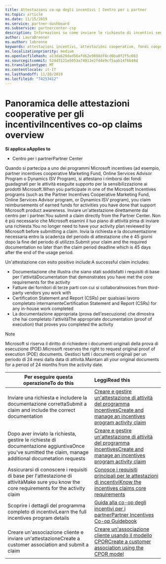 ```yaml
---
title: Attestazioni co-op degli incentivi | Centro per i partner
ms.topic: article
ms.date: 11/15/2019
ms.service: partner-dashboard
ms.subservice: partnercenter-csp
description: Informazioni su come inviare le richieste di incentivi senza il prerequisito per la revisione del piano di attività.
author: LauraBrenner
ms.author: labrenne
keywords: attestazioni incentivi, attestazioni cooperative, fondi cooperativi
ms.localizationpriority: medium
ms.openlocfilehash: a13da629dad56afd62e9898df8cd6ba8f2f5c603
ms.sourcegitcommit: 524d3121e5053a74911e2fd4e9cf5aab14f6b48d
ms.translationtype: MT
ms.contentlocale: it-IT
ms.lasthandoff: 11/20/2019
ms.locfileid: "74253412"
---
```

# <a name="incentives-co-op-claims-overview"></a><span data-ttu-id="c905b-104">Panoramica delle attestazioni cooperative per gli incentivi</span><span class="sxs-lookup"><span data-stu-id="c905b-104">Incentives co-op claims overview</span></span>

<span data-ttu-id="c905b-105">**Si applica a**</span><span class="sxs-lookup"><span data-stu-id="c905b-105">**Applies to**</span></span>

- <span data-ttu-id="c905b-106">Centro per i partner</span><span class="sxs-lookup"><span data-stu-id="c905b-106">Partner Center</span></span>

<span data-ttu-id="c905b-107">Quando si partecipa a uno dei programmi Microsoft incentives (ad esempio, partner incentives cooperative Marketing Fund, Online Services Advisor Program o Dynamics ISV Program), si attestano i rimborsi dei fondi guadagnati per le attività eseguite supporto per la sensibilizzazione ai prodotti Microsoft.</span><span class="sxs-lookup"><span data-stu-id="c905b-107">When you participate in one of the Microsoft Incentives programs (such as the Partner Incentives Cooperative Marketing Fund, Online Services Advisor program, or Dynamics ISV program), you claim reimbursements of earned funds for activities you have done that support Microsoft product awareness.</span></span> <span data-ttu-id="c905b-108">Inviare un'attestazione direttamente dal centro per i partner.</span><span class="sxs-lookup"><span data-stu-id="c905b-108">You submit a claim directly from the Partner Center.</span></span> <span data-ttu-id="c905b-109">Non è più necessario che Microsoft esamini il tuo piano di attività pima di inviare una richiesta.</span><span class="sxs-lookup"><span data-stu-id="c905b-109">You no longer need to have your activity plan reviewed by Microsoft before submitting a claim.</span></span> <span data-ttu-id="c905b-110">Invia la richiesta e la documentazione necessaria entro la scadenza del periodo di attestazione che è 45 giorni dopo la fine del periodo di utilizzo.</span><span class="sxs-lookup"><span data-stu-id="c905b-110">Submit your claim and the required documentation no later than the claim period deadline which is 45 days after the end of the usage period.</span></span> 

<span data-ttu-id="c905b-111">Un'attestazione con esito positivo include:</span><span class="sxs-lookup"><span data-stu-id="c905b-111">A successful claim includes:</span></span>

- <span data-ttu-id="c905b-112">Documentazione che illustra che siano stati soddisfatti i requisiti di base per l'attività</span><span class="sxs-lookup"><span data-stu-id="c905b-112">Documentation that demonstrates you have met the core requirements for the activity</span></span>
- <span data-ttu-id="c905b-113">Fatture dei fornitori di terze parti con cui si collabora</span><span class="sxs-lookup"><span data-stu-id="c905b-113">Invoices from third-party vendors you work with</span></span>
- <span data-ttu-id="c905b-114">Certification Statement and Report (CSRs) per qualsiasi lavoro completato internamente</span><span class="sxs-lookup"><span data-stu-id="c905b-114">Certification Statement and Report (CSRs) for any in-house work completed</span></span>
- <span data-ttu-id="c905b-115">La documentazione appropriata (prova dell'esecuzione) che dimostra che hai completato l'attività</span><span class="sxs-lookup"><span data-stu-id="c905b-115">The appropriate documentation (proof of execution) that proves you completed the activity</span></span> 

>[!NOTE]
><span data-ttu-id="c905b-116">Microsoft si riserva il diritto di richiedere i documenti originali della prova di esecuzione (POE).</span><span class="sxs-lookup"><span data-stu-id="c905b-116">Microsoft reserves the right to request original proof of execution (POE) documents.</span></span> <span data-ttu-id="c905b-117">Gestisci tutti i documenti originali per un periodo di 24 mesi dalla data di attività.</span><span class="sxs-lookup"><span data-stu-id="c905b-117">Maintain all your original documents for a period of 24 months from the activity date.</span></span> 

|<span data-ttu-id="c905b-118">**Per eseguire questa operazione**</span><span class="sxs-lookup"><span data-stu-id="c905b-118">**To do this**</span></span>   |<span data-ttu-id="c905b-119">**Leggi**</span><span class="sxs-lookup"><span data-stu-id="c905b-119">**Read this**</span></span>   |
|-----------------|:--------------------------------------|
|<span data-ttu-id="c905b-120">Inviare una richiesta e includere la documentazione corretta</span><span class="sxs-lookup"><span data-stu-id="c905b-120">Submit a claim and include the correct documentation</span></span>|[<span data-ttu-id="c905b-121">Creare e gestire un'attestazione di attività del programma incentives</span><span class="sxs-lookup"><span data-stu-id="c905b-121">Create and manage an incentives program activity claim</span></span>](create-incentives-claims.md)|
|<span data-ttu-id="c905b-122">Dopo aver inviato la richiesta, gestire le richieste di documentazione aggiuntiva</span><span class="sxs-lookup"><span data-stu-id="c905b-122">Once you've sumitted the claim, manage additional documetation requests</span></span>|[<span data-ttu-id="c905b-123">Creare e gestire un'attestazione di attività del programma incentives</span><span class="sxs-lookup"><span data-stu-id="c905b-123">Create and manage an incentives program activity claim</span></span>](create-incentives-claims.md)  |
|<span data-ttu-id="c905b-124">Assicurarsi di conoscere i requisiti di base per l'attestazione di attività</span><span class="sxs-lookup"><span data-stu-id="c905b-124">Make sure you know the core requirements for the activity claim</span></span>|[<span data-ttu-id="c905b-125">Conosce i requisiti principali per le attestazioni di incentivi</span><span class="sxs-lookup"><span data-stu-id="c905b-125">Know the incentives claims core requirements</span></span>](core-requirements.md)   |
|<span data-ttu-id="c905b-126">Scoprire i dettagli del programma completo di incentivi</span><span class="sxs-lookup"><span data-stu-id="c905b-126">Learn the full incentives program details</span></span>|[<span data-ttu-id="c905b-127">Guida alla co-op degli incentivi per i partner</span><span class="sxs-lookup"><span data-stu-id="c905b-127">Partner Incentives Co-op Guidebook</span></span>](https://assets.microsoft.com/coop-guidebook.pdf)
|<span data-ttu-id="c905b-128">Creare un'associazione cliente e inviare un'attestazione</span><span class="sxs-lookup"><span data-stu-id="c905b-128">Create a customer association and submit a claim</span></span> |[<span data-ttu-id="c905b-129">Creare un'associazione cliente usando il modello CPOR</span><span class="sxs-lookup"><span data-stu-id="c905b-129">Create a customer association using the CPOR model</span></span>](submit-osa-claim.md)|
                                                                                 
                                   
